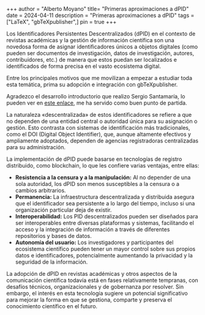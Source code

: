 +++
author = "Alberto Moyano"
title= "Primeras aproximaciones a dPID"
date = 2024-04-11
description = "Primeras aproximaciones a dPID"
tags = ["LaTeX", "gbTeXpublisher",]
pin = true
+++

Los Identificadores Persistentes Descentralizados (dPID) en el contexto de revistas académicas y la gestión de información científica son una novedosa forma de asignar identificadores únicos a objetos digitales (como pueden ser documentos de investigación, datos de investigación, autores, contribuidores, etc.) de manera que estos puedan ser localizados e identificados de forma precisa en el vasto ecosistema digital.

<!--more-->

Entre los principales motivos que me movilizan a empezar a estudiar toda esta temática, prima su adopción e integración con gbTeXpublisher.

Agradezco el desarrollo introductorio que realizo Sergio Santamaría, lo pueden ver en [este enlace](https://www.dropbox.com/scl/fi/vjgbunhmk8ic8yosc7y6i/dPID_PUBICIENT_2024_2.pdf?rlkey=si80agyr19rhtr7kkjxzsvtwc&dl=0), me ha servido como buen punto de partida.

La naturaleza «descentralizada» de estos identificadores se refiere a que no dependen de una entidad central o autoridad única para su asignación o gestión. Esto contrasta con sistemas de identificación más tradicionales, como el DOI (Digital Object Identifier), que, aunque altamente efectivos y ampliamente adoptados, dependen de agencias registradoras centralizadas para su administración.

La implementación de dPID puede basarse en tecnologías de registro distribuido, como blockchain, lo que les confiere varias ventajas, entre ellas:

- **Resistencia a la censura y a la manipulación:** Al no depender de una sola autoridad, los dPID son menos susceptibles a la censura o a cambios arbitrarios.
- **Permanencia:** La infraestructura descentralizada y distribuida asegura que el identificador sea persistente a lo largo del tiempo, incluso si una organización particular deja de existir.
- **Interoperabilidad:** Los PID descentralizados pueden ser diseñados para ser interoperables entre diversas plataformas y sistemas, facilitando el acceso y la integración de información a través de diferentes repositorios y bases de datos.
- **Autonomía del usuario:** Los investigadores y participantes del ecosistema científico pueden tener un mayor control sobre sus propios datos e identificadores, potencialmente aumentando la privacidad y la seguridad de la información.

La adopción de dPID en revistas académicas y otros aspectos de la comunicación científica todavía está en fases relativamente tempranas, con desafíos técnicos, organizacionales y de gobernanza por resolver. Sin embargo, el interés en esta tecnología sugiere un potencial significativo para mejorar la forma en que se gestiona, comparte y preserva el conocimiento científico en el futuro.


